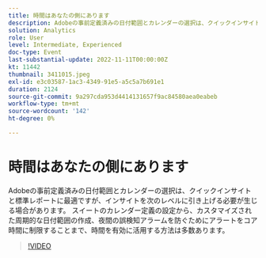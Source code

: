 ```yaml
---
title: 時間はあなたの側にあります
description: Adobeの事前定義済みの日付範囲とカレンダーの選択は、クイックインサイトと標準レポートに最適ですが、インサイトを次のレベルに引き上げる必要が生じる場合があります。 スイートのカレンダー定義の設定から、カスタマイズされた周期的な日付範囲の作成、夜間の誤検知アラームを防ぐためにアラートをコア時間に制限することまで、時間を有効に活用する方法は多数あります。
solution: Analytics
role: User
level: Intermediate, Experienced
doc-type: Event
last-substantial-update: 2022-11-11T00:00:00Z
kt: 11442
thumbnail: 3411015.jpeg
exl-id: e3c03587-1ac3-4349-91e5-a5c5a7b691e1
duration: 2124
source-git-commit: 9a297cda953d4414131657f9ac84580aea0eabeb
workflow-type: tm+mt
source-wordcount: '142'
ht-degree: 0%

---
```


# 時間はあなたの側にあります

Adobeの事前定義済みの日付範囲とカレンダーの選択は、クイックインサイトと標準レポートに最適ですが、インサイトを次のレベルに引き上げる必要が生じる場合があります。 スイートのカレンダー定義の設定から、カスタマイズされた周期的な日付範囲の作成、夜間の誤検知アラームを防ぐためにアラートをコア時間に制限することまで、時間を有効に活用する方法は多数あります。

>[!VIDEO](https://video.tv.adobe.com/v/3411015/?quality=12&learn=on)
